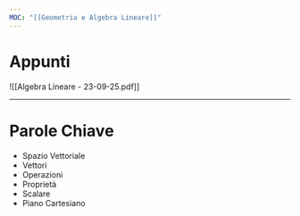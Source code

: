 ```yaml
---
MOC: "[[Geometria e Algebra Lineare]]"
---
```

# Appunti

![[Algebra Lineare - 23-09-25.pdf]]

---

# Parole Chiave

- Spazio Vettoriale
- Vettori
- Operazioni
- Proprietà
- Scalare
- Piano Cartesiano